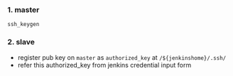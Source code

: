 ### 1. master

```
ssh_keygen

```


### 2. slave

- register pub key on `master` as `authorized_key` at `/${jenkinshome}/.ssh/`
- refer this authorized_key from jenkins credential input form
